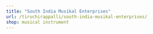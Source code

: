 ```yaml
---
title: "South India Musikal Enterprises"
url: /tiruchirappalli/south-india-musikal-enterprises/
shop: musical instrument
---
```


